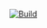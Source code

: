 [![Build](https://github.com/sniceio/snice-codecs-base/actions/workflows/build.yml/badge.svg)](https://github.com/sniceio/snice-codecs-base/actions/workflows/build.yml)
